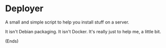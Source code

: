 # Deployer #

A small and simple script to help you install stuff on a server.

It isn't Debian packaging. It isn't Docker. It's really just to help me, a little bit.

(Ends)
